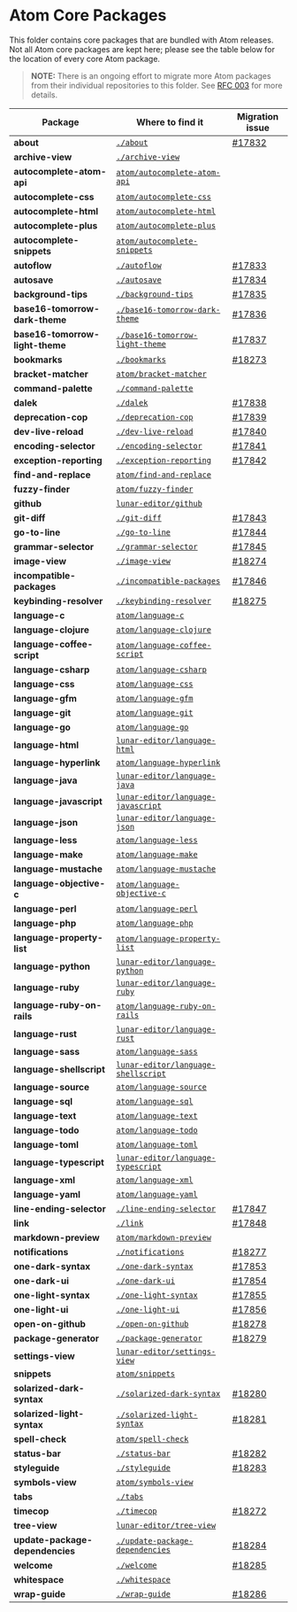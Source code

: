 # Atom Core Packages

This folder contains core packages that are bundled with Atom releases.  Not all Atom core packages are kept here; please
see the table below for the location of every core Atom package.

> **NOTE:** There is an ongoing effort to migrate more Atom packages from their individual repositories to this folder.
See [RFC 003](https://github.com/atom/atom/blob/master/docs/rfcs/003-consolidate-core-packages.md) for more details.

| Package | Where to find it | Migration issue |
|---------|------------------|-----------------|
| **about** | [`./about`](./about) | [#17832](https://github.com/atom/atom/issues/17832) |
| **archive-view** | [`./archive-view`](./archive-view) |  |
| **autocomplete-atom-api** | [`atom/autocomplete-atom-api`][autocomplete-atom-api] |  |
| **autocomplete-css** | [`atom/autocomplete-css`][autocomplete-css] |  |
| **autocomplete-html** | [`atom/autocomplete-html`][autocomplete-html] |  |
| **autocomplete-plus** | [`atom/autocomplete-plus`][autocomplete-plus] |  |
| **autocomplete-snippets** | [`atom/autocomplete-snippets`][autocomplete-snippets] |  |
| **autoflow** | [`./autoflow`](./autoflow) | [#17833](https://github.com/atom/atom/issues/17833) |
| **autosave** | [`./autosave`](./autosave) | [#17834](https://github.com/atom/atom/issues/17834) |
| **background-tips** | [`./background-tips`](./background-tips) | [#17835](https://github.com/atom/atom/issues/17835) |
| **base16-tomorrow-dark-theme** | [`./base16-tomorrow-dark-theme`](./base16-tomorrow-dark-theme) | [#17836](https://github.com/atom/atom/issues/17836) |
| **base16-tomorrow-light-theme** | [`./base16-tomorrow-light-theme`](./base16-tomorrow-light-theme) | [#17837](https://github.com/atom/atom/issues/17837) |
| **bookmarks** | [`./bookmarks`](./bookmarks) | [#18273](https://github.com/atom/atom/issues/18273) |
| **bracket-matcher** | [`atom/bracket-matcher`][bracket-matcher] |  |
| **command-palette** | [`./command-palette`](./command-palette) |  |
| **dalek** | [`./dalek`](./dalek) | [#17838](https://github.com/atom/atom/issues/17838) |
| **deprecation-cop** | [`./deprecation-cop`](./deprecation-cop) | [#17839](https://github.com/atom/atom/issues/17839) |
| **dev-live-reload** | [`./dev-live-reload`](dev-live-reload) | [#17840](https://github.com/atom/atom/issues/17840) |
| **encoding-selector** | [`./encoding-selector`](./encoding-selector) | [#17841](https://github.com/atom/atom/issues/17841) |
| **exception-reporting** | [`./exception-reporting`](./exception-reporting) | [#17842](https://github.com/atom/atom/issues/17842) |
| **find-and-replace** | [`atom/find-and-replace`][find-and-replace] |  |
| **fuzzy-finder** | [`atom/fuzzy-finder`][fuzzy-finder] |  |
| **github** | [`lunar-editor/github`][github] |  |
| **git-diff** | [`./git-diff`](./git-diff) | [#17843](https://github.com/atom/atom/issues/17843) |
| **go-to-line** | [`./go-to-line`](./go-to-line) | [#17844](https://github.com/atom/atom/issues/17844) |
| **grammar-selector** | [`./grammar-selector`](./grammar-selector) | [#17845](https://github.com/atom/atom/issues/17845) |
| **image-view** | [`./image-view`](./image-view) | [#18274](https://github.com/atom/atom/issues/18274) |
| **incompatible-packages** | [`./incompatible-packages`](./incompatible-packages) | [#17846](https://github.com/atom/atom/issues/17846) |
| **keybinding-resolver** | [`./keybinding-resolver`](./keybinding-resolver) | [#18275](https://github.com/atom/atom/issues/18275) |
| **language-c** | [`atom/language-c`][language-c] |  |
| **language-clojure** | [`atom/language-clojure`][language-clojure] |  |
| **language-coffee-script** | [`atom/language-coffee-script`][language-coffee-script] |  |
| **language-csharp** | [`atom/language-csharp`][language-csharp] |  |
| **language-css** | [`atom/language-css`][language-css] |  |
| **language-gfm** | [`atom/language-gfm`][language-gfm] |  |
| **language-git** | [`atom/language-git`][language-git] |  |
| **language-go** | [`atom/language-go`][language-go] |  |
| **language-html** | [`lunar-editor/language-html`][language-html] |  |
| **language-hyperlink** | [`atom/language-hyperlink`][language-hyperlink] |  |
| **language-java** | [`lunar-editor/language-java`][language-java] |  |
| **language-javascript** | [`lunar-editor/language-javascript`][language-javascript] |  |
| **language-json** | [`lunar-editor/language-json`][language-json] |  |
| **language-less** | [`atom/language-less`][language-less] |  |
| **language-make** | [`atom/language-make`][language-make] |  |
| **language-mustache** | [`atom/language-mustache`][language-mustache] |  |
| **language-objective-c** | [`atom/language-objective-c`][language-objective-c] |  |
| **language-perl** | [`atom/language-perl`][language-perl] |  |
| **language-php** | [`atom/language-php`][language-php] |  |
| **language-property-list** | [`atom/language-property-list`][language-property-list] |  |
| **language-python** | [`lunar-editor/language-python`][language-python] |  |
| **language-ruby** | [`lunar-editor/language-ruby`][language-ruby] |  |
| **language-ruby-on-rails** | [`atom/language-ruby-on-rails`][language-ruby-on-rails] |  |
| **language-rust** | [`lunar-editor/language-rust`][language-rust] |  |
| **language-sass** | [`atom/language-sass`][language-sass] |  |
| **language-shellscript** | [`lunar-editor/language-shellscript`][language-shellscript] |  |
| **language-source** | [`atom/language-source`][language-source] |  |
| **language-sql** | [`atom/language-sql`][language-sql] |  |
| **language-text** | [`atom/language-text`][language-text] |  |
| **language-todo** | [`atom/language-todo`][language-todo] |  |
| **language-toml** | [`atom/language-toml`][language-toml] |  |
| **language-typescript** | [`lunar-editor/language-typescript`][language-typescript] |  |
| **language-xml** | [`atom/language-xml`][language-xml] |  |
| **language-yaml** | [`atom/language-yaml`][language-yaml] |  |
| **line-ending-selector** | [`./line-ending-selector`](./line-ending-selector) | [#17847](https://github.com/atom/atom/issues/17847) |
| **link** | [`./link`](./link) | [#17848](https://github.com/atom/atom/issues/17848) |
| **markdown-preview** | [`atom/markdown-preview`][markdown-preview] |  |
| **notifications** | [`./notifications`](./notifications) | [#18277](https://github.com/atom/atom/issues/18277) |
| **one-dark-syntax** | [`./one-dark-syntax`](./one-dark-syntax) | [#17853](https://github.com/atom/atom/issues/17853) |
| **one-dark-ui** | [`./one-dark-ui`](./one-dark-ui) | [#17854](https://github.com/atom/atom/issues/17854) |
| **one-light-syntax** | [`./one-light-syntax`](./one-light-syntax) | [#17855](https://github.com/atom/atom/issues/17855) |
| **one-light-ui** | [`./one-light-ui`](./one-light-ui) | [#17856](https://github.com/atom/atom/issues/17856) |
| **open-on-github** | [`./open-on-github`](./open-on-github) | [#18278](https://github.com/atom/atom/issues/18278) |
| **package-generator** | [`./package-generator`](./package-generator) | [#18279](https://github.com/atom/atom/issues/18279) |
| **settings-view** | [`lunar-editor/settings-view`][settings-view] |  |
| **snippets** | [`atom/snippets`][snippets] |  |
| **solarized-dark-syntax** | [`./solarized-dark-syntax`](./solarized-dark-syntax) | [#18280](https://github.com/atom/atom/issues/18280) |
| **solarized-light-syntax** | [`./solarized-light-syntax`](./solarized-light-syntax) | [#18281](https://github.com/atom/atom/issues/18281) |
| **spell-check** | [`atom/spell-check`][spell-check] |  |
| **status-bar** | [`./status-bar`](./status-bar) | [#18282](https://github.com/atom/atom/issues/18282) |
| **styleguide** | [`./styleguide`](./styleguide) | [#18283](https://github.com/atom/atom/issues/18283) |
| **symbols-view** | [`atom/symbols-view`][symbols-view] |  |
| **tabs** | [`./tabs`](./tabs) |  |
| **timecop** | [`./timecop`](./timecop) | [#18272](https://github.com/atom/atom/issues/18272) |
| **tree-view** | [`lunar-editor/tree-view`][tree-view] |  |
| **update-package-dependencies** | [`./update-package-dependencies`](./update-package-dependencies) | [#18284](https://github.com/atom/atom/issues/18284) |
| **welcome** | [`./welcome`](./welcome) | [#18285](https://github.com/atom/atom/issues/18285) |
| **whitespace** | [`./whitespace`](./whitespace) |  |
| **wrap-guide** | [`./wrap-guide`](./wrap-guide) | [#18286](https://github.com/atom/atom/issues/18286) |

[autocomplete-atom-api]: https://github.com/atom/autocomplete-atom-api
[autocomplete-css]: https://github.com/atom/autocomplete-css
[autocomplete-html]: https://github.com/atom/autocomplete-html
[autocomplete-plus]: https://github.com/atom/autocomplete-plus
[autocomplete-snippets]: https://github.com/atom/autocomplete-snippets
[bracket-matcher]: https://github.com/atom/bracket-matcher
[find-and-replace]: https://github.com/atom/find-and-replace
[fuzzy-finder]: https://github.com/atom/fuzzy-finder
[github]: https://github.com/lunar-editor/github
[language-c]: https://github.com/atom/language-c
[language-clojure]: https://github.com/atom/language-clojure
[language-coffee-script]: https://github.com/atom/language-coffee-script
[language-csharp]: https://github.com/atom/language-csharp
[language-css]: https://github.com/atom/language-css
[language-gfm]: https://github.com/atom/language-gfm
[language-git]: https://github.com/atom/language-git
[language-go]: https://github.com/atom/language-go
[language-html]: https://github.com/lunar-editor/language-html
[language-hyperlink]: https://github.com/atom/language-hyperlink
[language-java]: https://github.com/lunar-editor/language-java
[language-javascript]: https://github.com/lunar-editor/language-javascript
[language-json]: https://github.com/lunar-editor/language-json
[language-less]: https://github.com/atom/language-less
[language-make]: https://github.com/atom/language-make
[language-mustache]: https://github.com/atom/language-mustache
[language-objective-c]: https://github.com/atom/language-objective-c
[language-perl]: https://github.com/atom/language-perl
[language-php]: https://github.com/atom/language-php
[language-property-list]: https://github.com/atom/language-property-list
[language-python]: https://github.com/lunar-editor/language-python
[language-ruby]: https://github.com/lunar-editor/language-ruby
[language-ruby-on-rails]: https://github.com/atom/language-ruby-on-rails
[language-rust]: https://github.com/lunar-editor/language-rust
[language-sass]: https://github.com/atom/language-sass
[language-shellscript]: https://github.com/lunar-editor/language-shellscript
[language-source]: https://github.com/atom/language-source
[language-sql]: https://github.com/atom/language-sql
[language-text]: https://github.com/atom/language-text
[language-todo]: https://github.com/atom/language-todo
[language-toml]: https://github.com/atom/language-toml
[language-typescript]: https://github.com/lunar-editor/language-typescript
[language-xml]: https://github.com/atom/language-xml
[language-yaml]: https://github.com/atom/language-yaml
[markdown-preview]: https://github.com/atom/markdown-preview
[settings-view]: https://github.com/lunar-editor/settings-view
[snippets]: https://github.com/atom/snippets
[spell-check]: https://github.com/atom/spell-check
[symbols-view]: https://github.com/atom/symbols-view
[tree-view]: https://github.com/lunar-editor/tree-view
